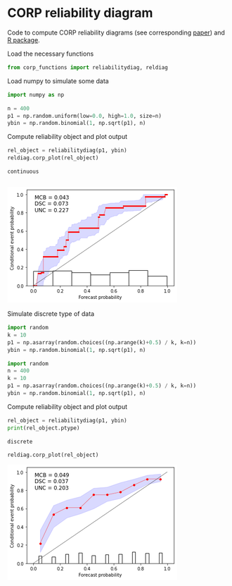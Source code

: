 # CORP reliability diagram

Code to compute CORP reliability diagrams (see corresponding [paper](https://www.pnas.org/doi/10.1073/pnas.2016191118)) and [R package](https://cran.r-project.org/web/packages/reliabilitydiag/index.html).

Load the necessary functions


```python
from corp_functions import reliabilitydiag, reldiag
```

Load numpy to simulate some data


```python
import numpy as np
```


```python
n = 400
p1 = np.random.uniform(low=0.0, high=1.0, size=n)
ybin = np.random.binomial(1, np.sqrt(p1), n)
```

Compute reliability object and plot output


```python
rel_object = reliabilitydiag(p1, ybin)
reldiag.corp_plot(rel_object)
```

    continuous



```python

```


    
![png](README_files/README_8_0.png)
    


Simulate discrete type of data


```python
import random
k = 10
p1 = np.asarray(random.choices((np.arange(k)+0.5) / k, k=n))
ybin = np.random.binomial(1, np.sqrt(p1), n)
```


```python
import random
n = 400
k = 10
p1 = np.asarray(random.choices((np.arange(k)+0.5) / k, k=n))
ybin = np.random.binomial(1, np.sqrt(p1), n)
```

Compute reliability object and plot output


```python
rel_object = reliabilitydiag(p1, ybin)
print(rel_object.ptype)
```

    discrete



```python
reldiag.corp_plot(rel_object)
```


    
![png](README_files/README_14_0.png)
    

